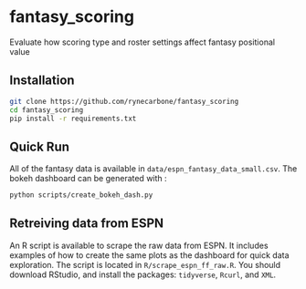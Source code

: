 # fantasy_scoring
Evaluate how scoring type and roster settings affect fantasy positional value


## Installation
```bash
git clone https://github.com/rynecarbone/fantasy_scoring
cd fantasy_scoring
pip install -r requirements.txt
```

## Quick Run
All of the fantasy data is available in `data/espn_fantasy_data_small.csv`. The bokeh dashboard can be
generated with :
```bash
python scripts/create_bokeh_dash.py
```


## Retreiving data from ESPN
An R script is available to scrape the raw data from ESPN. It includes examples of how to create 
the same plots as the dashboard for quick data exploration. The script is located in `R/scrape_espn_ff_raw.R`.
You should download RStudio, and install the packages: `tidyverse`, `Rcurl`, and `XML`.
